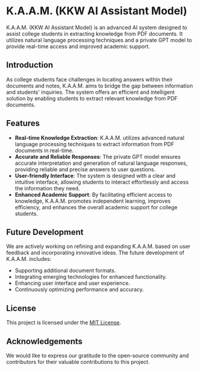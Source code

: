# K.A.A.M. (KKW AI Assistant Model)

K.A.A.M. (KKW AI Assistant Model) is an advanced AI system designed to assist college students in extracting knowledge from PDF documents. It utilizes natural language processing techniques and a private GPT model to provide real-time access and improved academic support.

## Introduction

As college students face challenges in locating answers within their documents and notes, K.A.A.M. aims to bridge the gap between information and students' inquiries. The system offers an efficient and intelligent solution by enabling students to extract relevant knowledge from PDF documents.

## Features

- **Real-time Knowledge Extraction**: K.A.A.M. utilizes advanced natural language processing techniques to extract information from PDF documents in real-time.
- **Accurate and Reliable Responses**: The private GPT model ensures accurate interpretation and generation of natural language responses, providing reliable and precise answers to user questions.
- **User-friendly Interface**: The system is designed with a clear and intuitive interface, allowing students to interact effortlessly and access the information they need.
- **Enhanced Academic Support**: By facilitating efficient access to knowledge, K.A.A.M. promotes independent learning, improves efficiency, and enhances the overall academic support for college students.

## Future Development

We are actively working on refining and expanding K.A.A.M. based on user feedback and incorporating innovative ideas. The future development of K.A.A.M. includes:

- Supporting additional document formats.
- Integrating emerging technologies for enhanced functionality.
- Enhancing user interface and user experience.
- Continuously optimizing performance and accuracy.

## License

This project is licensed under the [MIT License](link-to-license-file).

## Acknowledgements

We would like to express our gratitude to the open-source community and contributors for their valuable contributions to this project.
